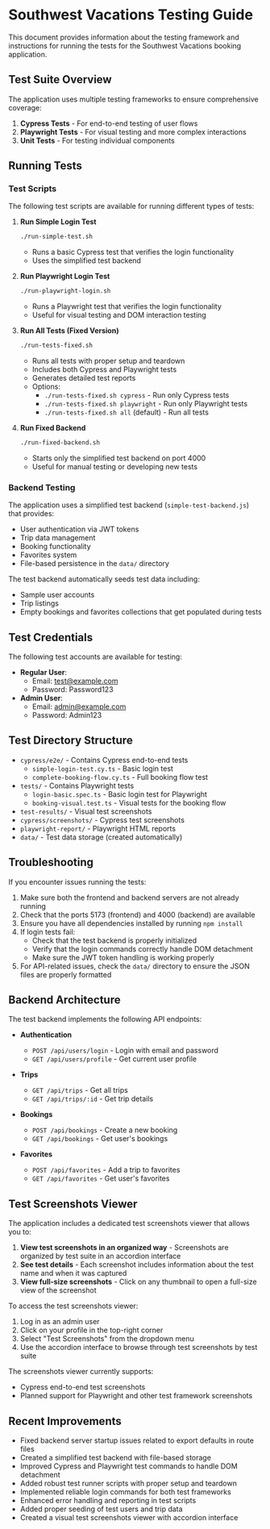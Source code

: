 # Southwest Vacations Testing Guide

This document provides information about the testing framework and instructions for running the tests for the Southwest Vacations booking application.

## Test Suite Overview

The application uses multiple testing frameworks to ensure comprehensive coverage:

1. **Cypress Tests** - For end-to-end testing of user flows
2. **Playwright Tests** - For visual testing and more complex interactions
3. **Unit Tests** - For testing individual components

## Running Tests

### Test Scripts

The following test scripts are available for running different types of tests:

1. **Run Simple Login Test**

   ```bash
   ./run-simple-test.sh
   ```

   - Runs a basic Cypress test that verifies the login functionality
   - Uses the simplified test backend

2. **Run Playwright Login Test**

   ```bash
   ./run-playwright-login.sh
   ```

   - Runs a Playwright test that verifies the login functionality
   - Useful for visual testing and DOM interaction testing

3. **Run All Tests (Fixed Version)**

   ```bash
   ./run-tests-fixed.sh
   ```

   - Runs all tests with proper setup and teardown
   - Includes both Cypress and Playwright tests
   - Generates detailed test reports
   - Options:
     - `./run-tests-fixed.sh cypress` - Run only Cypress tests
     - `./run-tests-fixed.sh playwright` - Run only Playwright tests
     - `./run-tests-fixed.sh all` (default) - Run all tests

4. **Run Fixed Backend**
   ```bash
   ./run-fixed-backend.sh
   ```
   - Starts only the simplified test backend on port 4000
   - Useful for manual testing or developing new tests

### Backend Testing

The application uses a simplified test backend (`simple-test-backend.js`) that provides:

- User authentication via JWT tokens
- Trip data management
- Booking functionality
- Favorites system
- File-based persistence in the `data/` directory

The test backend automatically seeds test data including:

- Sample user accounts
- Trip listings
- Empty bookings and favorites collections that get populated during tests

## Test Credentials

The following test accounts are available for testing:

- **Regular User**:
  - Email: test@example.com
  - Password: Password123
- **Admin User**:
  - Email: admin@example.com
  - Password: Admin123

## Test Directory Structure

- `cypress/e2e/` - Contains Cypress end-to-end tests
  - `simple-login-test.cy.ts` - Basic login test
  - `complete-booking-flow.cy.ts` - Full booking flow test
- `tests/` - Contains Playwright tests
  - `login-basic.spec.ts` - Basic login test for Playwright
  - `booking-visual.test.ts` - Visual tests for the booking flow
- `test-results/` - Visual test screenshots
- `cypress/screenshots/` - Cypress test screenshots
- `playwright-report/` - Playwright HTML reports
- `data/` - Test data storage (created automatically)

## Troubleshooting

If you encounter issues running the tests:

1. Make sure both the frontend and backend servers are not already running
2. Check that the ports 5173 (frontend) and 4000 (backend) are available
3. Ensure you have all dependencies installed by running `npm install`
4. If login tests fail:
   - Check that the test backend is properly initialized
   - Verify that the login commands correctly handle DOM detachment
   - Make sure the JWT token handling is working properly
5. For API-related issues, check the `data/` directory to ensure the JSON files are properly formatted

## Backend Architecture

The test backend implements the following API endpoints:

- **Authentication**

  - `POST /api/users/login` - Login with email and password
  - `GET /api/users/profile` - Get current user profile

- **Trips**

  - `GET /api/trips` - Get all trips
  - `GET /api/trips/:id` - Get trip details

- **Bookings**

  - `POST /api/bookings` - Create a new booking
  - `GET /api/bookings` - Get user's bookings

- **Favorites**
  - `POST /api/favorites` - Add a trip to favorites
  - `GET /api/favorites` - Get user's favorites

## Test Screenshots Viewer

The application includes a dedicated test screenshots viewer that allows you to:

1. **View test screenshots in an organized way** - Screenshots are organized by test suite in an accordion interface
2. **See test details** - Each screenshot includes information about the test name and when it was captured
3. **View full-size screenshots** - Click on any thumbnail to open a full-size view of the screenshot

To access the test screenshots viewer:

1. Log in as an admin user
2. Click on your profile in the top-right corner
3. Select "Test Screenshots" from the dropdown menu
4. Use the accordion interface to browse through test screenshots by test suite

The screenshots viewer currently supports:

- Cypress end-to-end test screenshots
- Planned support for Playwright and other test framework screenshots

## Recent Improvements

- Fixed backend server startup issues related to export defaults in route files
- Created a simplified test backend with file-based storage
- Improved Cypress and Playwright test commands to handle DOM detachment
- Added robust test runner scripts with proper setup and teardown
- Implemented reliable login commands for both test frameworks
- Enhanced error handling and reporting in test scripts
- Added proper seeding of test users and trip data
- Created a visual test screenshots viewer with accordion interface
